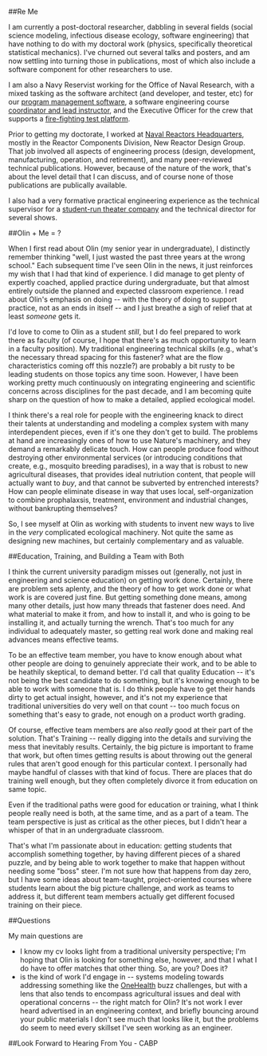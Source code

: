 ##Re Me

I am currently a post-doctoral researcher, dabbling in several fields (social science modeling, infectious disease ecology, software engineering) that have nothing to do with my doctoral work (physics, specifically theoretical statistical mechanics).  I've churned out several talks and posters, and am now settling into turning those in publications, most of which also include a software component for other researchers to use.

I am also a Navy Reservist working for the Office of Naval Research, with a mixed tasking as the software architect (and developer, and tester, etc) for our [program management software](https://edison.nrl.navy.mil), a software engineering course [coordinator and lead instructor](pearsonca.github.io/stdio-ghana), and the Executive Officer for the crew that supports a [fire-fighting test platform](http://www.nrl.navy.mil/field-sites/ex-uss-shadwell/).

Prior to getting my doctorate, I worked at [Naval Reactors Headquarters](http://nnsa.energy.gov/aboutus/ourprograms/powernavy2/aboutnr), mostly in the Reactor Components Division, New Reactor Design Group.  That job involved all aspects of engineering process (design, development, manufacturing, operation, and retirement), and many peer-reviewed technical publications.  However, because of the nature of the work, that's about the level detail that I can discuss, and of course none of those publications are publically available.

I also had a very formative practical engineering experience as the technical supervisor for a [student-run theater company](http://www.hoofnhorn.org/index.html) and the technical director for several shows.

##Olin + Me = ?

When I first read about Olin (my senior year in undergraduate), I distinctly remember thinking "well, I just wasted the past three years at the wrong school."  Each subsequent time I've seen Olin in the news, it just reinforces my wish that I had that kind of experience.  I did manage to get plenty of expertly coached, applied practice during undergraduate, but that almost entirely outside the planned and expected classroom experience.  I read about Olin's emphasis on doing -- with the theory of doing to support practice, not as an ends in itself -- and I just breathe a sigh of relief that at least *someone* gets it.

I'd love to come to Olin as a student *still*, but I do feel prepared to work there as faculty (of course, I hope that there's as much opportunity to learn in a faculty position).  My traditional engineering technical skills (e.g., what's the necessary thread spacing for this fastener? what are the flow characteristics coming off this nozzle?) are probably a bit rusty to be leading students on those topics any time soon.  However, I have been working pretty much continuously on integrating engineering and scientific concerns across disciplines for the past decade, and I am becoming quite sharp on the question of how to make a detailed, applied ecological model.

I think there's a real role for people with the engineering knack to direct their talents at understanding and modeling a complex system with many interdependent pieces, even if it's one they don't get to build.  The problems at hand are increasingly ones of how to use Nature's machinery, and they demand a remarkably delicate touch.  How can people produce food without destroying other environmental services (or introducing conditions that create, e.g., mosquito breeding paradises), in a way that is robust to new agricultural diseases, that provides ideal nutriution content, that people will actually want to *buy*, and that cannot be subverted by entrenched interests?  How can people eliminate disease in way that uses local, self-organization to combine prophalaxsis, treatment, environment and industrial changes, without bankrupting themselves?

So, I see myself at Olin as working with students to invent new ways to live in the *very* complicated ecological machinery.  Not quite the same as designing new machines, but certainly complementary and as valuable.

##Education, Training, and Building a Team with Both

I think the current university paradigm misses out (generally, not just in engineering and science education) on getting work done.  Certainly, there are problem sets aplenty, and the theory of how to get work done or what work is are covered just fine.  But getting something done means, among many other details, just how many threads that fastener does need.  And what material to make it from, and how to install it, and who is going to be installing it, and actually turning the wrench.  That's too much for any individual to adequately master, so getting real work done and making real advances means effective teams.

To be an effective team member, you have to know enough about what other people are doing to genuinely appreciate their work, and to be able to be heathily skeptical, to demand better.   I'd call that quality Education -- it's not being the best candidate to do something, but it's knowing enough to be able to work with someone that is.  I do think people have to get their hands dirty to get actual insight, however, and it's not my experience that traditional universities do very well on that count -- too much focus on something that's easy to grade, not enough on a product worth grading.

Of course, effective team members are also *really* good at their part of the solution.  That's Training -- really digging into the details and surviving the mess that inevitably results.  Certainly, the big picture is important to frame that work, but often times getting results is about throwing out the general rules that aren't good enough for this particular context.  I personally had maybe handful of classes with that kind of focus.  There are places that do training well enough, but they often completely divorce it from education on same topic.

Even if the traditional paths were good for education or training, what I think people really need is both, at the same time, and as a part of a team.  The team perspective is just as critical as the other pieces, but I didn't hear a whisper of that in an undergraduate classroom.

That's what I'm passionate about in education: getting students that accomplish something together, by having different pieces of a shared puzzle, and by being able to work together to make that happen without needing some "boss" steer.  I'm not sure how that happens from day zero, but I have some ideas about team-taught, project-oriented courses where students learn about the big picture challenge, and work as teams to address it, but different team members actually get different focused training on their piece.

##Questions

My main questions are
 - I know my cv looks light from a traditional university perspective; I'm hoping that Olin is looking for something else, however, and that I what I do have to offer matches that other thing.  So, are you? Does it?
 - is the kind of work I'd engage in -- systems modeling towards addressing something like the [OneHealth](http://www.cdc.gov/onehealth/) buzz challenges, but with a lens that also tends to encompass agricultural issues and deal with operational concerns -- the right match for Olin?  It's not work I ever heard advertised in an engineering context, and briefly bouncing around your public materials I don't see much that looks like it, but the problems do seem to need every skillset I've seen working as an engineer.

##Look Forward to Hearing From You - CABP
